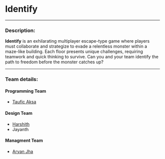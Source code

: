 # **Identify**

---

### Description:

**Identify** is an exhilarating multiplayer escape-type game where players must collaborate and strategize to evade a relentless monster within a maze-like building. Each floor presents unique challenges, requiring teamwork and quick thinking to survive. Can you and your team identify the path to freedom before the monster catches up?

---

### Team details:

#### Programming Team 
- [Taufic Aksa](https://tauficaksa.me/)

#### Design Team
- [Harshith](https://cottnball.itch.io/)
- Jayanth

#### Managment Team
- [Aryan Jha](https://www.linkedin.com/in/aryan-jha-50b12329b/)